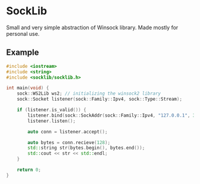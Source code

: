 # SockLib

Small and very simple abstraction of Winsock library. Made mostly for personal use.

## Example

```cpp
#include <iostream>
#include <string>
#include <socklib/socklib.h>

int main(void) {
    sock::WS2Lib ws2; // initializing the winsock2 library
    sock::Socket listener(sock::Family::Ipv4, sock::Type::Stream);

    if (listener.is_valid()) {
        listener.bind(sock::SockAddr(sock::Family::Ipv4, "127.0.0.1", 3000));
        listener.listen();

        auto conn = listener.accept();

        auto bytes = conn.recieve(128);
        std::string str(bytes.begin(), bytes.end());
        std::cout << str << std::endl;
    }

    return 0;
}
```
